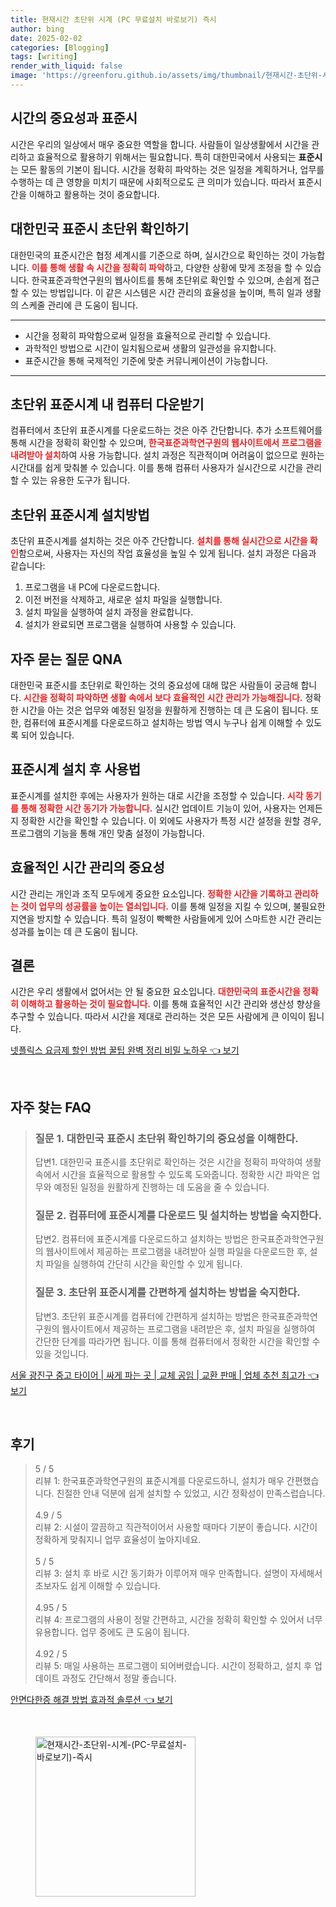 ```yaml
---
title: 현재시간 초단위 시계 (PC 무료설치 바로보기) 즉시
author: bing
date: 2025-02-02
categories: [Blogging]
tags: [writing]
render_with_liquid: false
image: 'https://greenforu.github.io/assets/img/thumbnail/현재시간-초단위-시계-(PC-무료설치-바로보기)-즉시.webp'
---
```



<h2 id='시간의 중요성'>시간의 중요성과 표준시</h2>

<p>시간은 우리의 일상에서 매우 중요한 역할을 합니다. 사람들이 일상생활에서 시간을 관리하고 효율적으로 활용하기 위해서는 <!-- <b><span style="color: #ee2323;">정확한 시간 파악이 필수적</span></b> --> 필요합니다. 특히 대한민국에서 사용되는 <b>표준시</b>는 모든 활동의 기본이 됩니다. 시간을 정확히 파악하는 것은 일정을 계획하거나, 업무를 수행하는 데 큰 영향을 미치기 때문에 사회적으로도 큰 의미가 있습니다. 따라서 표준시간을 이해하고 활용하는 것이 중요합니다.</p>

<h2 id='대한민국 표준시 확인하기'>대한민국 표준시 초단위 확인하기</h2>

<p>대한민국의 표준시간은 협정 세계시를 기준으로 하며, 실시간으로 확인하는 것이 가능합니다. <b><span style="color: #ee2323;">이를 통해 생활 속 시간을 정확히 파악</span></b>하고, 다양한 상황에 맞게 조정을 할 수 있습니다. 한국표준과학연구원의 웹사이트를 통해 초단위로 확인할 수 있으며, 손쉽게 접근할 수 있는 방법입니다. 이 같은 시스템은 시간 관리의 효율성을 높이며, 특히 일과 생활의 스케줄 관리에 큰 도움이 됩니다.</p>

<hr />

<ul>
    <li>시간을 정확히 파악함으로써 일정을 효율적으로 관리할 수 있습니다.</li>
    <li>과학적인 방법으로 시간이 일치됨으로써 생활의 일관성을 유지합니다.</li>
    <li>표준시간을 통해 국제적인 기준에 맞춘 커뮤니케이션이 가능합니다.</li>
</ul>

<hr />

<h2 id='초단위 표준시계 다운로드'>초단위 표준시계 내 컴퓨터 다운받기</h2>

<p>컴퓨터에서 초단위 표준시계를 다운로드하는 것은 아주 간단합니다. 추가 소프트웨어를 통해 시간을 정확히 확인할 수 있으며, <b><span style="color: #ee2323;">한국표준과학연구원의 웹사이트에서 프로그램을 내려받아 설치</span></b>하여 사용 가능합니다. 설치 과정은 직관적이며 어려움이 없으므로 원하는 시간대를 쉽게 맞춰볼 수 있습니다. 이를 통해 컴퓨터 사용자가 실시간으로 시간을 관리할 수 있는 유용한 도구가 됩니다.</p>

<h2 id='표준시계 설치방법'>초단위 표준시계 설치방법</h2>

<p>초단위 표준시계를 설치하는 것은 아주 간단합니다. <b><span style="color: #ee2323;">설치를 통해 실시간으로 시간을 확인</span></b>함으로써, 사용자는 자신의 작업 효율성을 높일 수 있게 됩니다. 설치 과정은 다음과 같습니다:</p>

<ol>
    <li>프로그램을 내 PC에 다운로드합니다.</li>
    <li>이전 버전을 삭제하고, 새로운 설치 파일을 실행합니다.</li>
    <li>설치 파일을 실행하여 설치 과정을 완료합니다.</li>
    <li>설치가 완료되면 프로그램을 실행하여 사용할 수 있습니다.</li>
</ol>

<h2 id='주요 질문과 답변'>자주 묻는 질문 QNA</h2>

<p>대한민국 표준시를 초단위로 확인하는 것의 중요성에 대해 많은 사람들이 궁금해 합니다. <b><span style="color: #ee2323;">시간을 정확히 파악하면 생활 속에서 보다 효율적인 시간 관리가 가능해집니다.</span></b> 정확한 시간을 아는 것은 업무와 예정된 일정을 원활하게 진행하는 데 큰 도움이 됩니다. 또한, 컴퓨터에 표준시계를 다운로드하고 설치하는 방법 역시 누구나 쉽게 이해할 수 있도록 되어 있습니다.</p>

<h2 id='표준시계 사용설명'>표준시계 설치 후 사용법</h2>

<p>표준시계를 설치한 후에는 사용자가 원하는 대로 시간을 조정할 수 있습니다. <b><span style="color: #ee2323;">시각 동기를 통해 정확한 시간 동기가 가능합니다.</span></b> 실시간 업데이트 기능이 있어, 사용자는 언제든지 정확한 시간을 확인할 수 있습니다. 이 외에도 사용자가 특정 시간 설정을 원할 경우, 프로그램의 기능을 통해 개인 맞춤 설정이 가능합니다.</p>

<h2 id='효율적인 시간 관리'>효율적인 시간 관리의 중요성</h2>

<p>시간 관리는 개인과 조직 모두에게 중요한 요소입니다. <b><span style="color: #ee2323;">정확한 시간을 기록하고 관리하는 것이 업무의 성공률을 높이는 열쇠입니다.</span></b> 이를 통해 일정을 지킬 수 있으며, 불필요한 지연을 방지할 수 있습니다. 특히 일정이 빡빡한 사람들에게 있어 스마트한 시간 관리는 성과를 높이는 데 큰 도움이 됩니다.</p>

<h2 id='결론'>결론</h2>

<p>시간은 우리 생활에서 없어서는 안 될 중요한 요소입니다. <b><span style="color: #ee2323;">대한민국의 표준시간을 정확히 이해하고 활용하는 것이 필요합니다.</span></b> 이를 통해 효율적인 시간 관리와 생산성 향상을 추구할 수 있습니다. 따라서 시간을 제대로 관리하는 것은 모든 사람에게 큰 이익이 됩니다.</p>


<p><a class="click-button" title="넷플릭스 요금제 할인 방법 꿀팁 완벽 정리 비밀 노하우" href="https://greenforu.github.io/posts/%EB%84%B7%ED%94%8C%EB%A6%AD%EC%8A%A4-%EC%9A%94%EA%B8%88%EC%A0%9C-%ED%95%A0%EC%9D%B8-%EB%B0%A9%EB%B2%95-%EA%BF%80%ED%8C%81-%EC%99%84%EB%B2%BD-%EC%A0%95%EB%A6%AC-%EB%B9%84%EB%B0%80-%EB%85%B8%ED%95%98%EC%9A%B0/" rel="dofollow">넷플릭스 요금제 할인 방법 꿀팁 완벽 정리 비밀 노하우 👈 보기</a></p><br>
<h2 id='자주_찾는_FAQ'>자주 찾는 FAQ</h2>
<div itemscope="" itemtype="https://schema.org/FAQPage"> 
<blockquote> 
<div itemscope="" itemprop="mainEntity" itemtype="https://schema.org/Question"> 
<h3 itemprop="name">질문 1. 대한민국 표준시 초단위 확인하기의 중요성을 이해한다.</h3> 
<div itemscope="" itemprop="acceptedAnswer" itemtype="https://schema.org/Answer"> 
<span itemprop="text"> 
<p>답변1. 대한민국 표준시를 초단위로 확인하는 것은 시간을 정확히 파악하여 생활 속에서 시간을 효율적으로 활용할 수 있도록 도와줍니다. 정확한 시간 파악은 업무와 예정된 일정을 원활하게 진행하는 데 도움을 줄 수 있습니다.</p> 
</span> 
</div> 
</div> 

<div itemscope="" itemprop="mainEntity" itemtype="https://schema.org/Question"> 
<h3 itemprop="name">질문 2. 컴퓨터에 표준시계를 다운로드 및 설치하는 방법을 숙지한다.</h3> 
<div itemscope="" itemprop="acceptedAnswer" itemtype="https://schema.org/Answer"> 
<span itemprop="text"> 
<p>답변2. 컴퓨터에 표준시계를 다운로드하고 설치하는 방법은 한국표준과학연구원의 웹사이트에서 제공하는 프로그램을 내려받아 실행 파일을 다운로드한 후, 설치 파일을 실행하여 간단히 시간을 확인할 수 있게 됩니다.</p> 
</span> 
</div> 
</div> 

<div itemscope="" itemprop="mainEntity" itemtype="https://schema.org/Question"> 
<h3 itemprop="name">질문 3. 초단위 표준시계를 간편하게 설치하는 방법을 숙지한다.</h3> 
<div itemscope="" itemprop="acceptedAnswer" itemtype="https://schema.org/Answer"> 
<span itemprop="text"> 
<p>답변3. 초단위 표준시계를 컴퓨터에 간편하게 설치하는 방법은 한국표준과학연구원의 웹사이트에서 제공하는 프로그램을 내려받은 후, 설치 파일을 실행하여 간단한 단계를 따라가면 됩니다. 이를 통해 컴퓨터에서 정확한 시간을 확인할 수 있을 것입니다.</p> 
</span> 
</div> 
</div> 
</blockquote> 
</div>
<p><a class="click-button" title="서울 광진구 중고 타이어 | 싸게 파는 곳 | 교체 공임 | 교환 판매 | 업체 추천 최고가" href="https://greenforu.github.io/posts/%EC%84%9C%EC%9A%B8-%EA%B4%91%EC%A7%84%EA%B5%AC-%EC%A4%91%EA%B3%A0-%ED%83%80%EC%9D%B4%EC%96%B4-%EC%8B%B8%EA%B2%8C-%ED%8C%8C%EB%8A%94-%EA%B3%B3-%EA%B5%90%EC%B2%B4-%EA%B3%B5%EC%9E%84-%EA%B5%90%ED%99%98-%ED%8C%90%EB%A7%A4-%EC%97%85%EC%B2%B4-%EC%B6%94%EC%B2%9C-%EC%B5%9C%EA%B3%A0%EA%B0%80/" rel="dofollow">서울 광진구 중고 타이어 | 싸게 파는 곳 | 교체 공임 | 교환 판매 | 업체 추천 최고가 👈 보기</a></p><br>
<h2 id='후기'>후기</h2>
<div itemscope itemtype="https://schema.org/Product">
  <blockquote>
  <div itemprop="review" itemscope itemtype="https://schema.org/Review">
      <div itemprop="reviewRating" itemscope itemtype="https://schema.org/Rating"> <span itemprop="ratingValue">5</span> / <span itemprop="bestRating">5</span> </div>
      <span itemprop="reviewBody">리뷰 1: 한국표준과학연구원의 표준시계를 다운로드하니, 설치가 매우 간편했습니다. 친절한 안내 덕분에 쉽게 설치할 수 있었고, 시간 정확성이 만족스럽습니다.</span>
  </div>
  <br>
  <div itemprop="review" itemscope itemtype="https://schema.org/Review">
      <div itemprop="reviewRating" itemscope itemtype="https://schema.org/Rating"> <span itemprop="ratingValue">4.9</span> / <span itemprop="bestRating">5</span> </div>
      <span itemprop="reviewBody">리뷰 2: 시설이 깔끔하고 직관적이어서 사용할 때마다 기분이 좋습니다. 시간이 정확하게 맞춰지니 업무 효율성이 높아지네요.</span>
  </div>
  <br>
  <div itemprop="review" itemscope itemtype="https://schema.org/Review">
      <div itemprop="reviewRating" itemscope itemtype="https://schema.org/Rating"> <span itemprop="ratingValue">5</span> / <span itemprop="bestRating">5</span> </div>
      <span itemprop="reviewBody">리뷰 3: 설치 후 바로 시간 동기화가 이루어져 매우 만족합니다. 설명이 자세해서 초보자도 쉽게 이해할 수 있습니다.</span>
  </div>
  <br>
  <div itemprop="review" itemscope itemtype="https://schema.org/Review">
      <div itemprop="reviewRating" itemscope itemtype="https://schema.org/Rating"> <span itemprop="ratingValue">4.95</span> / <span itemprop="bestRating">5</span> </div>
      <span itemprop="reviewBody">리뷰 4: 프로그램의 사용이 정말 간편하고, 시간을 정확히 확인할 수 있어서 너무 유용합니다. 업무 중에도 큰 도움이 됩니다.</span>
  </div>
  <br>
  <div itemprop="review" itemscope itemtype="https://schema.org/Review">
      <div itemprop="reviewRating" itemscope itemtype="https://schema.org/Rating"> <span itemprop="ratingValue">4.92</span> / <span itemprop="bestRating">5</span> </div>
      <span itemprop="reviewBody">리뷰 5: 매일 사용하는 프로그램이 되어버렸습니다. 시간이 정확하고, 설치 후 업데이트 과정도 간단해서 정말 좋습니다.</span>
  </div>
  </blockquote>
</div>
<p><a class="click-button" title="안면다한증 해결 방법 효과적 솔루션" href="https://greenforu.github.io/posts/%EC%95%88%EB%A9%B4%EB%8B%A4%ED%95%9C%EC%A6%9D-%ED%95%B4%EA%B2%B0-%EB%B0%A9%EB%B2%95-%ED%9A%A8%EA%B3%BC%EC%A0%81-%EC%86%94%EB%A3%A8%EC%85%98/" rel="dofollow">안면다한증 해결 방법 효과적 솔루션 👈 보기</a></p><br>
<figure class="image"><img src="https://greenforu.github.io/assets/img/thumbnail/현재시간-초단위-시계-(PC-무료설치-바로보기)-즉시.webp" alt="현재시간-초단위-시계-(PC-무료설치-바로보기)-즉시" width="256" height="256"></figure>
